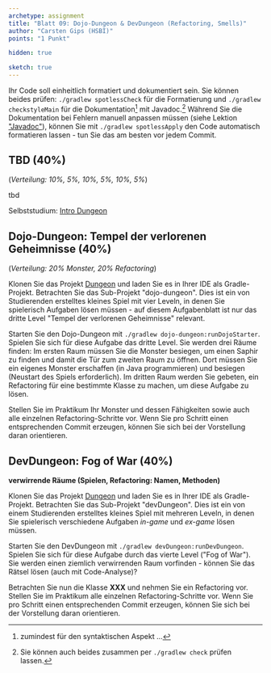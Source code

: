 ```yaml
---
archetype: assignment
title: "Blatt 09: Dojo-Dungeon & DevDungeon (Refactoring, Smells)"
author: "Carsten Gips (HSBI)"
points: "1 Punkt"

hidden: true

sketch: true
---
```


Ihr Code soll einheitlich formatiert und dokumentiert sein. Sie können beides prüfen:
`./gradlew spotlessCheck` für die Formatierung und `./gradlew checkstyleMain` für die
Dokumentation[^1] mit Javadoc.[^2] Während Sie die Dokumentation bei Fehlern manuell anpassen
müssen (siehe Lektion ["Javadoc"]), können Sie mit `./gradlew spotlessApply` den Code
automatisch formatieren lassen - tun Sie das am besten vor jedem Commit.

## TBD (40%)

(*Verteilung: 10%, 5%, 10%, 5%, 10%, 5%*)

tbd

Selbststudium: [Intro Dungeon]

## Dojo-Dungeon: Tempel der verlorenen Geheimnisse (40%)

(*Verteilung: 20% Monster, 20% Refactoring*)

Klonen Sie das Projekt [Dungeon] und laden Sie es in Ihrer IDE als Gradle-Projekt. Betrachten
Sie das Sub-Projekt "dojo-dungeon". Dies ist ein von Studierenden erstelltes kleines Spiel mit
vier Leveln, in denen Sie spielerisch Aufgaben lösen müssen - auf diesem Aufgabenblatt ist nur
das dritte Level "Tempel der verlorenen Geheimnisse" relevant.

Starten Sie den Dojo-Dungeon mit `./gradlew dojo-dungeon:runDojoStarter`. Spielen Sie sich für
diese Aufgabe das dritte Level. Sie werden drei Räume finden: Im ersten Raum müssen Sie die
Monster besiegen, um einen Saphir zu finden und damit die Tür zum zweiten Raum zu öffnen. Dort
müssen Sie ein eigenes Monster erschaffen (in Java programmieren) und besiegen (Neustart des
Spiels erforderlich). Im dritten Raum werden Sie gebeten, ein Refactoring für eine bestimmte
Klasse zu machen, um diese Aufgabe zu lösen.

Stellen Sie im Praktikum Ihr Monster und dessen Fähigkeiten sowie auch alle einzelnen
Refactoring-Schritte vor. Wenn Sie pro Schritt einen entsprechenden Commit erzeugen, können
Sie sich bei der Vorstellung daran orientieren.

## DevDungeon: Fog of War (40%)

**verwirrende Räume (Spielen, Refactoring: Namen, Methoden)**

Klonen Sie das Projekt [Dungeon] und laden Sie es in Ihrer IDE als Gradle-Projekt. Betrachten
Sie das Sub-Projekt "devDungeon". Dies ist ein von einem Studierenden erstelltes kleines Spiel
mit mehreren Leveln, in denen Sie spielerisch verschiedene Aufgaben *in-game* und *ex-game*
lösen müssen.

Starten Sie den DevDungeon mit `./gradlew devDungeon:runDevDungeon`. Spielen Sie sich für
diese Aufgabe durch das vierte Level ("Fog of War"). Sie werden einen ziemlich verwirrenden
Raum vorfinden - können Sie das Rätsel lösen (auch mit Code-Analyse)?

Betrachten Sie nun die Klasse **XXX** und nehmen Sie ein Refactoring vor. Stellen Sie im
Praktikum alle einzelnen Refactoring-Schritte vor. Wenn Sie pro Schritt einen entsprechenden
Commit erzeugen, können Sie sich bei der Vorstellung daran orientieren.

[^1]: zumindest für den syntaktischen Aspekt ...

[^2]: Sie können auch beides zusammen per `./gradlew check` prüfen lassen.

  ["Javadoc"]: ../lecture/coding/javadoc.md
  [Intro Dungeon]: ../lecture/frameworks/dungeon.md
  [Dungeon]: https://github.com/Dungeon-CampusMinden/Dungeon
